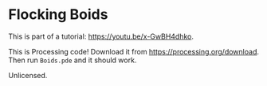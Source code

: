 # Flocking Boids

This is part of a tutorial: https://youtu.be/x-GwBH4dhko.

This is Processing code! Download it from https://processing.org/download. Then run `Boids.pde` and it should work.

Unlicensed.